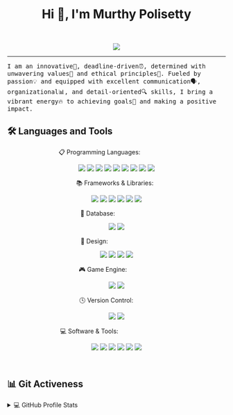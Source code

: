 
<h1 align="center">Hi 👋, I'm Murthy Polisetty</h1>

<br/>

<p align="center">
  <a href="https://github.com/DenverCoder1/readme-typing-svg"><img src="https://readme-typing-svg.herokuapp.com?lines=Computer+Science+Student;Graphic+Designer;AI%20|%20ML%20|%20DS%20Enthusiast&center=true&width=380&height=45"></a>
</p>
<hr/>

<samp>
I am an innovative🚀, deadline-driven⏰, determined with unwavering values🌟 and ethical principles🤝. Fueled by passion💡 and equipped with excellent communication🗣️, organizational📊, and detail-oriented🔍 skills, I bring a vibrant energy🔥 to achieving goals🎯 and making a positive impact.
</samp>


<!---------------------------------------------------------Languages and Tools:----------------------------------------------------------------------------------------->  

  ## 🛠️ Languages and Tools 
 
  
<div style="text-align:center;">

   📋 Programming Languages: &nbsp; &nbsp; &nbsp; &nbsp; &nbsp; &nbsp; &nbsp; &nbsp; &nbsp; &nbsp; 
<p>  
  <img  src="https://img.shields.io/badge/C%23-239120?style=for-the-badge&logo=c-sharp&logoColor=white" />
  <img  src="https://img.shields.io/badge/CSS3-1572B6?style=for-the-badge&logo=css3&logoColor=white" />
  <img  src="https://img.shields.io/badge/HTML5-E34F26?style=for-the-badge&logo=html5&logoColor=white" />
  <img  src="https://img.shields.io/badge/javascript-%23323330.svg?style=for-the-badge&logo=javascript&logoColor=%23F7DF1E" />
  <img  src="https://img.shields.io/badge/node.js-6DA55F?style=for-the-badge&logo=node.js&logoColor=white" />
  <img  src="https://img.shields.io/badge/php-%23777BB4.svg?style=for-the-badge&logo=php&logoColor=white" />
 <img  src="https://img.shields.io/badge/python-3670A0?style=for-the-badge&logo=python&logoColor=ffdd54" />
<img  src="https://img.shields.io/badge/latex-%23008080.svg?style=for-the-badge&logo=latex&logoColor=white" />
<img  src="https://img.shields.io/badge/scala-%23DC322F.svg?style=for-the-badge&logo=scala&logoColor=white" />
</p> 
 📚 Frameworks & Libraries: &nbsp; 
 <p>
   <img  src="https://img.shields.io/badge/-Arduino-00979D?style=for-the-badge&logo=Arduino&logoColor=white" />
   <img  src="https://img.shields.io/badge/Keras-%23D00000.svg?style=for-the-badge&logo=Keras&logoColor=white" />
   <img  src="https://img.shields.io/badge/numpy-%23013243.svg?style=for-the-badge&logo=numpy&logoColor=white" />
   <img  src="https://img.shields.io/badge/pandas-%23150458.svg?style=for-the-badge&logo=pandas&logoColor=white" />
   <img  src="https://img.shields.io/badge/react-%2320232a.svg?style=for-the-badge&logo=react&logoColor=%2361DAFB" />
   <img  src="https://img.shields.io/badge/TensorFlow-%23FF6F00.svg?style=for-the-badge&logo=TensorFlow&logoColor=white" />
</p> 

  💾 Database: &nbsp; &nbsp; &nbsp; &nbsp; &nbsp; &nbsp; &nbsp; &nbsp; &nbsp; &nbsp; &nbsp; 
<p>
 <img  src="https://img.shields.io/badge/MongoDB-%234ea94b.svg?style=for-the-badge&logo=mongodb&logoColor=white" />
 <img  src="https://img.shields.io/badge/mysql-%2300f.svg?style=for-the-badge&logo=mysql&logoColor=white" />
</p> 
       
  🎨 Design: &nbsp; &nbsp; &nbsp; &nbsp; &nbsp; &nbsp; &nbsp; &nbsp; &nbsp; &nbsp; &nbsp; &nbsp; &nbsp;
<p>
  <img  src="https://img.shields.io/badge/Adobe%20Photoshop-31A8FF?style=for-the-badge&logo=Adobe%20Photoshop&logoColor=black" />
  <img  src="https://img.shields.io/badge/Adobe%20Premiere%20Pro-9999FF?style=for-the-badge&logo=Adobe%20Premiere%20Pro&logoColor=white" />
  <img  src="https://img.shields.io/badge/Canva-%2300C4CC.svg?&style=for-the-badge&logo=Canva&logoColor=white" />
  <img  src="https://img.shields.io/badge/Figma-F24E1E?style=for-the-badge&logo=figma&logoColor=white" />
</p>  
  
  🎮 Game Engine: &nbsp; &nbsp; &nbsp; &nbsp; &nbsp; &nbsp; &nbsp; &nbsp; 
<p>  
 <img  src="https://img.shields.io/badge/Unity-100000?style=for-the-badge&logo=unity&logoColor=white" />
 <img  src="https://img.shields.io/badge/-Unreal%20Engine-313131?style=for-the-badge&logo=unreal-engine&logoColor=white" />
</p>   
 
  🕓 Version Control: &nbsp; &nbsp; &nbsp; &nbsp; &nbsp; &nbsp; 
 <p> 
  <img  src="https://img.shields.io/badge/git-%23F05033.svg?style=for-the-badge&logo=git&logoColor=white" />
  <img  src="https://img.shields.io/badge/github-%23121011.svg?style=for-the-badge&logo=github&logoColor=white" />
</p>   

  💻 Software & Tools: &nbsp; &nbsp; &nbsp; &nbsp; &nbsp; &nbsp; &nbsp; &nbsp; &nbsp; &nbsp; &nbsp; &nbsp; &nbsp; &nbsp; &nbsp; &nbsp; 
<p>  
  <img  src="https://img.shields.io/badge/Eclipse-2C2255?style=for-the-badge&logo=eclipse&logoColor=white" />
  <img  src="https://img.shields.io/badge/Visual_Studio_Code-0078D4?style=for-the-badge&logo=visual%20studio%20code&logoColor=white" />
 <img  src="https://img.shields.io/badge/jupyter-%23FA0F00.svg?style=for-the-badge&logo=jupyter&logoColor=white" />
 <img  src="https://img.shields.io/badge/Microsoft_Office-D83B01?style=for-the-badge&logo=microsoft-office&logoColor=white" />
 <img  src="https://img.shields.io/badge/-Stackoverflow-FE7A16?style=for-the-badge&logo=stack-overflow&logoColor=white" />
 <img  src="https://img.shields.io/badge/Brave-FB542B?style=for-the-badge&logo=Brave&logoColor=white" />
</p> 
  </div>
<br>





<!---------------------------------------------------------Github Information----------------------------------------------------------------------------------------->  
## 📊 Git Activeness

<!-- https://github.com/anuraghazra/github-readme-stats -->
<details> 
  <summary>💻 GitHub Profile Stats</summary>
  <br/>
    <a href="https://github.com/anuraghazra/github-readme-stats"><img alt="Yashita's Github Stats" src="https://github-readme-stats.vercel.app/api?username=Murthypsty0419&show_icons=true&count_private=true&theme=react&hide_border=true&bg_color=1F222E&title_color=F85D7F&icon_color=F8D866" height="192px"/></a>
  <a href="https://github.com/anuraghazra/github-readme-stats"><img alt="Yashita's Top Languages" src="https://github-readme-stats.vercel.app/api/top-langs/?username=Murthypsty0419&langs_count=8&layout=compact&theme=react&hide_border=true&bg_color=1F222E&title_color=F85D7F&icon_color=F8D866" height="192px"/></a>
  <br/>
  <b>Note:</b> Top languages is only a metric of the languages my public code consists of and doesn't reflect experience or skill level.
</details>
